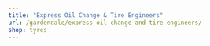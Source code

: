 ```yaml
---
title: "Express Oil Change & Tire Engineers"
url: /gardendale/express-oil-change-and-tire-engineers/
shop: tyres
---
```

